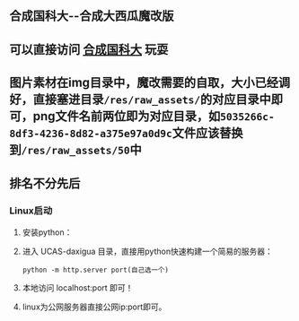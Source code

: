 ## 合成国科大--合成大西瓜魔改版
## 可以直接访问 [合成国科大](http://yangxiaomao.ltd:5196) 玩耍
## 图片素材在img目录中，魔改需要的自取，大小已经调好，直接塞进目录`/res/raw_assets/`的对应目录中即可，png文件名前两位即为对应目录，如`5035266c-8df3-4236-8d82-a375e97a0d9c`文件应该替换到`/res/raw_assets/50`中
## 排名不分先后


### Linux启动
1. 安装python：

2. 进入 UCAS-daxigua 目录，直接用python快速构建一个简易的服务器：

    ```shell
    python -m http.server port(自己选一个)
    ```
   
3. 本地访问 localhost:port 即可！

4. linux为公网服务器直接公网ip:port即可。
